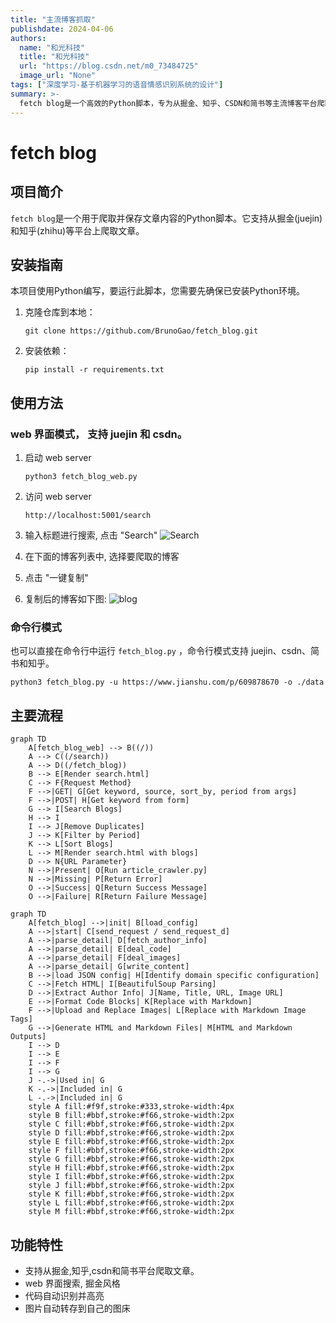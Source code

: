 ```yaml
---
title: "主流博客抓取"
publishdate: 2024-04-06
authors: 
  name: "和光科技"
  title: "和光科技"
  url: "https://blog.csdn.net/m0_73484725"
  image_url: "None"
tags: ["深度学习-基于机器学习的语音情感识别系统的设计"]
summary: >-
  fetch blog是一个高效的Python脚本，专为从掘金、知乎、CSDN和简书等主流博客平台爬取文章而设计。它提供了一个简洁的Web界面和命令行模式，使用户能够轻松搜索和下载所需的博客内容。此脚本支持文章的自动识别、代码高亮以及图片自动转存功能，极大地提升了用户体验。通过详细的安装指南和使用说明，用户可以快速部署并使用此工具，有效地获取和管理网络上的知识资源。
---
```

# fetch blog

## 项目简介

`fetch blog`是一个用于爬取并保存文章内容的Python脚本。它支持从掘金(juejin)和知乎(zhihu)等平台上爬取文章。

## 安装指南

本项目使用Python编写，要运行此脚本，您需要先确保已安装Python环境。

1. 克隆仓库到本地：

   ```
   git clone https://github.com/BrunoGao/fetch_blog.git
   ```

2. 安装依赖：

   ```
   pip install -r requirements.txt
   ```

## 使用方法
### web 界面模式， 支持 juejin 和 csdn。

1. 启动 web server

   ```
   python3 fetch_blog_web.py
   ```

2. 访问 web server

   ```
   http://localhost:5001/search
   ```

3. 输入标题进行搜索, 点击 "Search" 
   ![Search](https://heguang-tech-1300607181.cos.ap-shanghai.myqcloud.com/uPic/image.png)

4. 在下面的博客列表中, 选择要爬取的博客

5. 点击 "一键复制" 

6. 复制后的博客如下图:
   ![blog](https://heguang-tech-1300607181.cos.ap-shanghai.myqcloud.com/uPic/image-1.png)

### 命令行模式
   也可以直接在命令行中运行 `fetch_blog.py` ，命令行模式支持 juejin、csdn、简书和知乎。
   ```
   python3 fetch_blog.py -u https://www.jianshu.com/p/609878670 -o ./data
   ```

## 主要流程

```mermaid
graph TD
    A[fetch_blog_web] --> B((/))
    A --> C((/search))
    A --> D((/fetch_blog))
    B --> E[Render search.html]
    C --> F{Request Method}
    F -->|GET| G[Get keyword, source, sort_by, period from args]
    F -->|POST| H[Get keyword from form]
    G --> I[Search Blogs]
    H --> I
    I --> J[Remove Duplicates]
    J --> K[Filter by Period]
    K --> L[Sort Blogs]
    L --> M[Render search.html with blogs]
    D --> N{URL Parameter}
    N -->|Present| O[Run article_crawler.py]
    N -->|Missing| P[Return Error]
    O -->|Success| Q[Return Success Message]
    O -->|Failure| R[Return Failure Message]
```
```mermaid   
graph TD
    A[fetch_blog] -->|init| B[load_config]
    A -->|start| C[send_request / send_request_d]
    A -->|parse_detail| D[fetch_author_info]
    A -->|parse_detail| E[deal_code]
    A -->|parse_detail| F[deal_images]
    A -->|parse_detail| G[write_content]
    B -->|load JSON config| H[Identify domain specific configuration]
    C -->|Fetch HTML| I[BeautifulSoup Parsing]
    D -->|Extract Author Info| J[Name, Title, URL, Image URL]
    E -->|Format Code Blocks| K[Replace with Markdown]
    F -->|Upload and Replace Images| L[Replace with Markdown Image Tags]
    G -->|Generate HTML and Markdown Files| M[HTML and Markdown Outputs]
    I --> D
    I --> E
    I --> F
    I --> G
    J -.->|Used in| G
    K -.->|Included in| G
    L -.->|Included in| G
    style A fill:#f9f,stroke:#333,stroke-width:4px
    style B fill:#bbf,stroke:#f66,stroke-width:2px
    style C fill:#bbf,stroke:#f66,stroke-width:2px
    style D fill:#bbf,stroke:#f66,stroke-width:2px
    style E fill:#bbf,stroke:#f66,stroke-width:2px
    style F fill:#bbf,stroke:#f66,stroke-width:2px
    style G fill:#bbf,stroke:#f66,stroke-width:2px
    style H fill:#bbf,stroke:#f66,stroke-width:2px
    style I fill:#bbf,stroke:#f66,stroke-width:2px
    style J fill:#bbf,stroke:#f66,stroke-width:2px
    style K fill:#bbf,stroke:#f66,stroke-width:2px
    style L fill:#bbf,stroke:#f66,stroke-width:2px
    style M fill:#bbf,stroke:#f66,stroke-width:2px
```

## 功能特性

- 支持从掘金,知乎,csdn和简书平台爬取文章。
- web 界面搜索, 掘金风格
- 代码自动识别并高亮
- 图片自动转存到自己的图床
